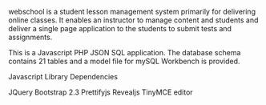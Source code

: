 webschool is a student lesson management system primarily for delivering online classes.    It enables an instructor to manage content and students and deliver a single page application to the students to submit tests and assignments.

This is a Javascript PHP JSON SQL application.    The database schema contains 21 tables and a model file for mySQL Workbench is provided.

Javascript Library Dependencies

JQuery
Bootstrap 2.3
Prettifyjs
Revealjs
TinyMCE editor
